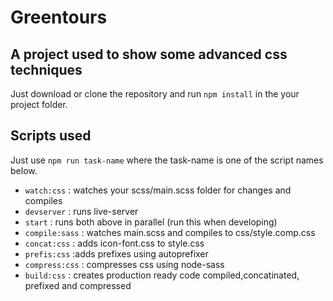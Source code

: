 # Greentours

## A project used to show some advanced css techniques

Just download or clone the repository and run `npm install` in the your project folder.

## Scripts used

Just use `npm run task-name` where the task-name is one of the script names below.

- `watch:css` : watches your scss/main.scss folder for changes and compiles
- `devserver` : runs live-server
- `start`     : runs both above in parallel (run this when developing)
- `compile:sass` : watches main.scss and compiles to css/style.comp.css
- `concat:css` : adds icon-font.css to style.css
- `prefis:css`  :adds prefixes using autoprefixer
- `compress:css` : compresses css using node-sass
- `build:css` : creates production ready code compiled,concatinated, prefixed and compressed
